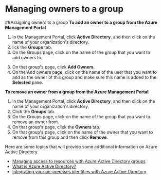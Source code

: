 
<properties
	pageTitle="Next steps for access management using groups | Windows Azure"
	description="Advanced How-to's for managing security groups and how to use these groups to manage access to a resource."
	services="active-directory"
	documentationCenter=""
	authors="curtand"
	manager="stevenpo"
	editor=""/>

<tags
	ms.service="active-directory"
	ms.date="11/17/2015"
	wacn.date=""/>

<!-- deleted by customization
# Managing owners for a group

## Assigning owners to a group

**To add an owner to a group in the Azure Management Portal**

1. In the Azure Management Portal, click **Active Directory**, and then click the name of your organization's directory.
2. Click the **Groups** tab.
2. On the **Groups** page, click on the name of the group that you want to add owners to.
-->
<!-- keep by customization: begin -->
# Managing owners to a group

##Assigning owners to a group
**To add an owner to a group from the Azure Management Portal**

1. In the Management Portal, click **Active Directory**, and then click on the name of your organization's directory. 
2. lick the **Groups** tab.
2. On the Groups page, click on the name of the group that you want to add owners to.
<!-- keep by customization: end -->
3. On that group's page, click **Add Owners**.
4. On the <!-- deleted by customization **Add owners** --><!-- keep by customization: begin --> Add owners <!-- keep by customization: end --> page, click <!-- keep by customization: begin --> on <!-- keep by customization: end --> the name of the user that you want to add as the owner of this group and make sure this name is added to the **Selected** pane.


**To remove an owner from a group from the Azure Management Portal**

1. In the <!-- deleted by customization Azure --> Management Portal, click **Active Directory**, and then click <!-- keep by customization: begin --> on <!-- keep by customization: end --> the name of your organization's directory.
2. Click the **Groups** tab.
3. On the <!-- deleted by customization **Groups** --><!-- keep by customization: begin --> Groups <!-- keep by customization: end --> page, click <!-- keep by customization: begin --> on <!-- keep by customization: end --> the name of the group that you want to remove an owner from.
4. On that group's page, click the **Owners** tab.
5. On that group's page, click <!-- keep by customization: begin --> on <!-- keep by customization: end --> the name of the owner that you want to remove from this group <!-- deleted by customization, --> and then click **Remove**.

<!-- deleted by customization
## Additional information

These articles provide additional information on Azure Active Directory.
-->
<!-- keep by customization: begin -->
Here are some topics that will provide some additional information on Azure Active Directory 
<!-- keep by customization: end -->

* [Managing access to resources with Azure Active Directory groups](/documentation/articles/active-directory-manage-groups)
* [What is Azure Active Directory?](/documentation/articles/active-directory-whatis)
* [Integrating your on-premises identities with Azure Active Directory](/documentation/articles/active-directory-aadconnect)